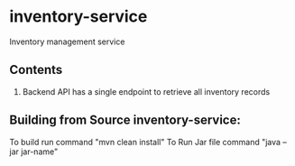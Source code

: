 # inventory-service
Inventory management service

## Contents
1. Backend API has a single endpoint to retrieve all inventory records 
## Building from Source inventory-service:
To build run command "mvn clean install"
To Run Jar file command "java –jar jar-name"

